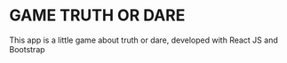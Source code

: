 # GAME TRUTH OR DARE 

This app is a little game about truth or dare, developed with React JS and Bootstrap


